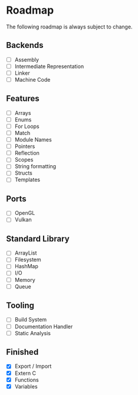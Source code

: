 # Roadmap

The following roadmap is always subject to change.

## Backends
- [ ] Assembly
- [ ] Intermediate Representation
- [ ] Linker
- [ ] Machine Code

## Features
- [ ] Arrays 
- [ ] Enums
- [ ] For Loops
- [ ] Match
- [ ] Module Names
- [ ] Pointers
- [ ] Reflection
- [ ] Scopes
- [ ] String formatting
- [ ] Structs
- [ ] Templates

## Ports
- [ ] OpenGL
- [ ] Vulkan

## Standard Library
- [ ] ArrayList
- [ ] Filesystem
- [ ] HashMap
- [ ] I/O
- [ ] Memory
- [ ] Queue

## Tooling
- [ ] Build System
- [ ] Documentation Handler
- [ ] Static Analysis

## Finished
- [x] Export / Import
- [x] Extern C
- [x] Functions
- [x] Variables
